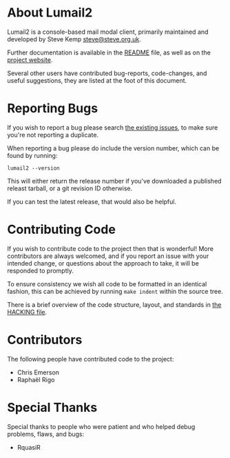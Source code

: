 # About Lumail2

Lumail2 is a console-based mail modal client, primarily maintained and developed
by Steve Kemp <steve@steve.org.uk>.

Further documentation is available in the [README](README.md) file, as well
as on the [project website](https://lumail.org/).

Several other users have contributed bug-reports, code-changes, and useful
suggestions, they are listed at the foot of this document.


# Reporting Bugs

If you wish to report a bug please search [the existing issues](https://github.com/lumail/lumail2/issues), to make sure you're not reporting a duplicate.

When reporting a bug please do include the version number, which can be found by
running:

    lumail2 --version

This will either return the release number if you've downloaded a published
releast tarball, or a git revision ID otherwise.

If you can test the latest release, that would also be helpful.


# Contributing Code

If you wish to contribute code to the project then that is wonderful!  More
contributors are always welcomed, and if you report an issue with your intended
change, or questions about the approach to take, it will be responded to promptly.

To ensure consistency we wish all code to be formatted in an identical fashion,
this can be achieved by running `make indent` within the source tree.

There is a brief overview of the code structure, layout, and standards in
[the HACKING file](HACKING.md).


# Contributors

The following people have contributed code to the project:

* Chris Emerson
* Raphaël Rigo

# Special Thanks

Special thanks to people who were patient and who helped debug problems, flaws, and bugs:

* RquasiR
